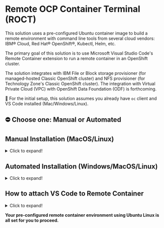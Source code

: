 # Remote OCP Container Terminal (ROCT)

This solution uses a pre-configured Ubuntu container image to build a remote environment with command line tools from several cloud vendors: IBM® Cloud, Red Hat® OpenShift®, Kubectl, Helm, etc.

The primary goal of this solution is to use Microsoft Visual Studio Code's Remote Container extension to run a remote container in an OpenShift cluster.  

The solution integrates with IBM File or Block storage provisioner (for managed-hosted Classic OpenShift cluster) and NFS provisioner (for Technology Zone's Classic OpenShift cluster). The integration with Virtual Private Cloud (VPC) with OpenShift Data Foundation (ODF) is forthcoming.

📝 For the initial setup, this solution assumes you already have `oc` client and VS Code installed (Mac/Windows/Linux).

## ⛔️ Choose one: Manual or Automated

## Manual Installation (MacOS/Linux)

<details>
  <summary>Click to expand!</summary>

  
```
git clone https://github.com/aroute/roct.git
```
```
oc login ...
```
```
oc new-project roct
```
```
oc create serviceaccount roct
```
```
oc adm policy add-scc-to-user privileged -n roct -z roct
```
⛔️ Choose one: Block or File.
```
oc create -f roct-block.yaml
```
```
oc create -f roct-file.yaml
```
See below **How to attach VS Code to Remote Container**
</details>


## Automated Installation (Windows/MacOS/Linux)

<details>
  <summary>Click to expand!</summary>
  
### MacOS/Linux
```
git clone https://github.com/aroute/roct.git
```
```shell
oc login ...
```
⛔️ Choose one: Block or File.

#### Block
```shell
chmod +x roct_block.sh
```
```shell
./roct_block.sh
```
#### File
```shell
chmod +x roct_file.sh
```
```shell
./roct_file.sh
```
See below **How to attach VS Code to Remote Container**

### Windows

Download this repository (zip file) and extract (see download button above). Launch PowerShell and move into the directory where you downloaded/extracted this repository.

```powershell
oc login ...
```
⛔️ Choose one: Block or File.
#### Block
```powershell
.\win_roct_block.ps1
```
#### File
```powershell
.\win_roct_file.ps1
```
See below **How to attach VS Code to Remote Container**

#### Troubleshooting PowerShell execution permission

If you receive an error message indicating that the code is not digitally signed, execute the following command:
```
Set-ExecutionPolicy -Scope Process -ExecutionPolicy Bypass
```
</details>



## How to attach VS Code to Remote Container

<details>
  <summary>Click to expand!</summary>
  

1. From VS Code Marketplace, install Microsoft's [Kubernetes](https://code.visualstudio.com/docs/azure/kubernetes#_install-the-kubernetes-extension) and [Remote Development](https://marketplace.visualstudio.com/items?itemName=ms-vscode-remote.vscode-remote-extensionpack) extensions. 
2. Click on VS Code's Kubernetes extension icon. Drop-down the cluster with roct. Drop-down Workloads - Pods. Right-click `roct-0` pod and select Attach VS Code.
3. Above mentioned step opens up a new VS Code window. The extension will install some binaries on the remote container. Wait for the installation to finish and then open a folder to `/home/demo/` directory. Open a Terminal and type `bash` to switch to the bash prompt.
4. Log in to OpenShift `oc login ...`
</details>


**Your pre-configured remote container environment using Ubuntu Linux is all set for you to proceed.**



